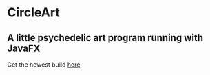 # CircleArt
## A little psychedelic art program running with JavaFX

Get the newest build [here](https://github.com/Bandie/CircleArt/raw/master/dist/CircleArt.jar).
